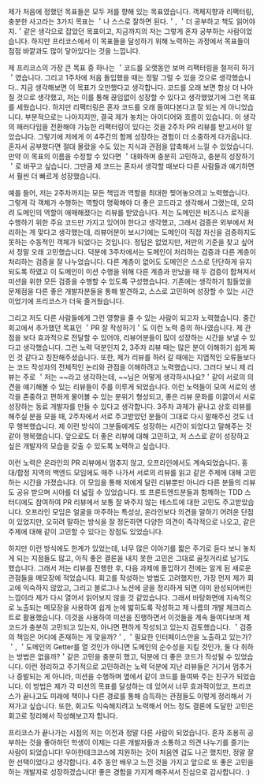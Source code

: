 
제가 처음에 정했던 목표들은 모두 저를 향해 있는 목표였습니다. 객체지향과 리팩터링, 충분한 사고라는 3가지 목표는 ＇나 스스로 잘하면 된다.＇, ＇더 공부하고 책도 읽어야지.＇같은 생각으로 잡았던 목표이고, 지금까지의 저는 그렇게 혼자 공부하는 사람이었습니다. 하지만 프리코스에서 이 목표들을 달성하기 위해 노력하는 과정에서 목표들이 점점 바깥과도 많이 닿아있다는 것을 느낍니다.

제 프리코스의 가장 큰 목표 중 하나는 ＇코드를 오랫동안 보며 리팩터링을 철저히 하기＇였습니다. 그리고 1주차에 처음 돌입했을 때는 정말 그럴 수 있을 것으로 생각했습니다..
지금 생각해보면 이 목표가 오만했다고 생각합니다. 코드를 오래 보면 항상 더 나아질 것으로 생각했고, 저는 이를 통해 끊임없이 성장할 수 있다고 생각했었기에 그런 목표를 세웠습니다. 하지만 리팩터링은 혼자 코드를 오래 들여다본다고 잘 되는 게 아니었습니다. 부분적으로는 나아지지만, 결국 제가 놓치는 아이디어와 흐름이 있습니다. 이 생각의 패러다임을 전환해야 가능한 리팩터링이 있다는 것을 2주차 PR 리뷰를 받고서야 알았습니다. 그렇기에 저에게 이 4주간의 함께 성장하는 경험이 더 소중하게 다가옵니다. 혼자서 공부했다면 절대 몰랐을 수도 있는 지식과 관점을 압축해서 느낄 수 있었습니다. 만약 이 목표의 이름을 수정할 수 있다면 ＇대화하며 충분히 고민하고, 충분히 성장하기＇로 바꾸고 싶습니다. 그만큼 제 코드는 혼자서 생각할 때보다 다른 사람들과 얘기하면서 훨씬 더 빠르게 성장했습니다.

예를 들어, 저는 2주차까지는 모든 책임과 역할을 최대한 찢어놓으려고 노력했습니다. 그렇게 각 객체가 수행하는 역할이 명확해야 더 좋은 코드라고 생각해서 그랬는데, 오히려 도메인의 역할이 애매해졌다는 리뷰를 받았습니다. 저는 도메인은 비즈니스 로직을 수행하기 위한 주요 코드만 가지고 있어야 한다고 생각했고, 그래서 검증은 외부에서 처리하는 게 맞다고 생각했는데, 리뷰어분이 보시기에는 도메인이 직접 자신을 검증하지도 못하는 수동적인 객체가 되었다는 것입니다. 정답은 없었지만, 저만의 기준을 찾고 싶어서 정말 오래 고민했습니다. 덕분에 3주차에서는 도메인이 처리하는 검증과 다른 계층이 처리하는 검증을 잘 나누었습니다. 다른 계층이 없어도 도메인은 스스로 단단하게 유지되도록 하였고 이 도메인이 미션 수행을 위해 다른 계층과 만났을 때 두 검증이 합쳐져서 미션을 위한 모든 검증을 수행할 수 있도록 구성했습니다. 기존에는 생각하기 힘들었을 문제점을 다른 좋은 개발자분들을 통해 발견하고, 스스로 고민하며 성장할 수 있는 시간이었기에 프리코스가 더욱 즐거웠습니다.

그리고 저도 다른 사람들에게 그런 영향을 줄 수 있는 사람이 되고자 노력했습니다. 중간 회고에서 추가했던 목표인 ＇PR 잘 작성하기＇도 이런 노력 중의 하나였습니다. 제 관점을 보다 효과적으로 전달할 수 있어야, 리뷰어분들이 많이 성장하는 시간을 보낼 수 있다고 생각했습니다. 그런 노력 덕분인지 2, 3주차 리뷰 때는 많은 분이 이해하기 쉽게 짜인 것 같다고 칭찬해주셨습니다. 또한, 제가 리뷰를 하러 갈 때에는 지엽적인 오류들보다는 코드 작성자의 전체적인 논리와 관점을 이해하려고 노력했습니다. 그러다 보니 제 리뷰는 주로 ＇저는 ~~라고 생각하는데, ~~님은 어떻게 생각하시나요?＇같이 서로의 의견을 얘기해볼 수 있는 리뷰들이 주를 이루게 되었습니다. 이런 노력들이 모여 서로의 생각을 존중하고 편하게 물어볼 수 있는 분위기 형성되고, 좋은 리뷰 문화를 이끌어서 서로 성장하는 동료 개발자를 만들 수 있다고 생각합니다. 3주차 과제가 끝나고 상호 리뷰를 해주실 분을 모을 때, 2주차에서 서로 주고받았던 분들이 그대로 다시 말해주신 것도 너무 행복했습니다. 제 이런 방식이 그분들에게도 성장하는 시간이 되었다고 말해주는 것 같아 행복했습니다. 앞으로도 더 좋은 리뷰에 대해 고민하고, 저 스스로 같이 성장하고 싶은 개발자의 모습을 갖출 수 있도록 노력하고 싶습니다.

이런 노력은 온라인의 PR 리뷰에서 멈추지 않고, 오프라인에서도 계속되었습니다. 홍대/합정 지역의 백엔드 모임에도 매주 나가서 서로의 리뷰를 읽고 같은 주제에 대해 고민하는 시간을 가졌습니다. 이 모임을 통해 저에게 달린 리뷰뿐만 아니라 다른 분들의 리뷰도 공유 받으며 시야를 더 넓힐 수 있었습니다. 또 프론트엔드분들과 함께하는 TDD 스터디에도 참여하여 PR 리뷰에서 보통 잘 봐주지 않는 테스트에 대한 고민도 주고받았습니다. 오프라인 모임은 얼굴을 마주하는 특성상, 온라인보다 의견을 말하기 어려운 단점이 있었지만, 오히려 말하는 방식을 잘 정돈하면 다양한 의견이 즉각적으로 나오고, 같은 주제에 대해 같이 고민할 수 있다는 장점도 있었습니다.

하지만 이런 방식에도 한계가 있었는데, 너무 많은 이야기를 짧은 주기로 듣다 보니 놓치게 되는 지점들도 많고, 아직 좋은 결론을 내지 못한 고민은 그대로 골칫거리로 남기도 했습니다. 그래서 저는 리뷰를 진행한 후, 다음 과제에 돌입하기 전에는 알게 된 새로운 관점들을 메모장에 적었습니다. 회고를 작성하는 방법도 고려했지만, 가장 먼저 제가 회고에 익숙하지 않았고, 그리고 블로그나 노션에 글을 정리하게 되면 이미 완성되어버린 느낌이라 제가 다시 열어서 읽어보지 않을 것 같았습니다. 그래서 바탕화면에 지속적으로 노출되는 메모장을 사용하여 쉽게 눈에 밟히도록 작성하고 제 나름의 개발 체크리스트로 활용했습니다. 이것을 사용하여 미션을 진행하면서 이것들을 계속 들여다보며 제 코드가 충분히 고민되고 있는지, 아니면 편하게 작성되고 있는지 검토했습니다. ＇검증의 책임은 어디에 존재하는 게 맞을까?＇, ＇필요한 인터페이스만을 노출하고 있는가?＇, ＇도메인의 Getter를 열 것인가 아니면 도메인의 순수성을 지킬 것인가, 둘 다 취하는 방법은 없을까?＇같은 고민을 충분히 했고, 덕분에 더 좋은 코드가 작성될 수 있었습니다.
이런 정리하고 주기적으로 고민하려는 노력 덕분에 지난 리뷰들은 거기서 멈추거나 증발되는 게 아니라, 미션을 수행하며 옆에서 같이 코드를 들여봐 주는 친구가 되었습니다. 이 방법은 제가 각 미션의 목표를 달성하는 데 있어서 너무 효과적이었고, 프리코스가 끝나고도 미래에 책이나 다른 경로를 통해 습득하는 관점들도 이렇게 정리해서 가져가고 싶습니다. 또한, 회고도 익숙해지려고 노력해서 어느 정도 결론에 도달한 고민은 회고로 정리해서 작성해보고자 합니다.

프리코스가 끝나가는 시점의 저는 이전과 정말 다른 사람이 되었습니다. 혼자 조용히 공부하는 것을 좋아하던 학생이 이제는 다른 개발자들과 소통하고 의견 나누기를 즐기는 사람이 되었습니다! 우아한테크코스에 지원하는 것이 처음엔 겁도 나곤 했지만, 정말 잘한 선택이었다고 생각합니다. 4주 동안 배우고 느낀 것을 가지고 앞으로 또 좋은 고민을 하는 개발자로 성장하겠습니다! 좋은 경험을 가지게 해주셔서 진심으로 감사합니다. :)